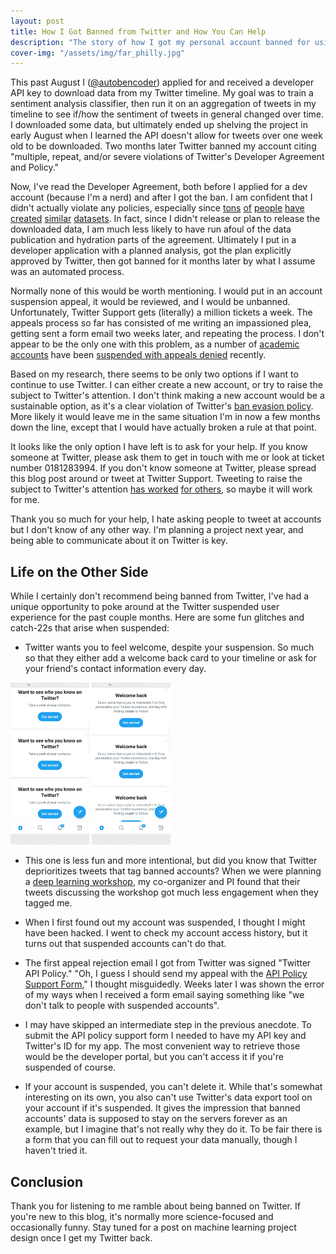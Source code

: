```yaml
---
layout: post
title: How I Got Banned from Twitter and How You Can Help
description: "The story of how I got my personal account banned for using the Twitter tweet downloading API to download tweets"
cover-img: "/assets/img/far_philly.jpg"
---
```

This past August I ([@autobencoder](https://twitter.com/autobencoder)) applied for and received a developer API key to download data from my Twitter timeline.
My goal was to train a sentiment analysis classifier, then run it on an aggregation of tweets in my timeline to see if/how the sentiment of tweets in general changed over time.
I downloaded some data, but ultimately ended up shelving the project in early August when I learned the API doesn't allow for tweets over one week old to be downloaded.
Two months later Twitter banned my account citing "multiple, repeat, and/or severe violations of Twitter's Developer Agreement and Policy."

Now, I've read the Developer Agreement, both before I applied for a dev account (because I'm a nerd) and after I got the ban.
I am confident that I didn't actually violate any policies, especially since [tons](https://data.world/crowdflower/apple-twitter-sentiment) 
[of](https://datahack.analyticsvidhya.com/contest/practice-problem-twitter-sentiment-analysis/)
[people](https://data.world/crowdflower/sentiment-self-driving-cars) 
[have](https://data.world/socialmediadata/twitter-us-airline-sentiment)
[created](https://data.world/drstevekramer/election-2016-twitter-analysis)
[similar](https://data.world/crowdflower/sentiment-self-driving-cars) 
[datasets](https://alt.qcri.org/semeval2017/task4/).
In fact, since I didn't release or plan to release the downloaded data, I am much less likely to have run afoul of the data publication and hydration parts of the agreement.
Ultimately I put in a developer application with a planned analysis, got the plan explicitly approved by Twitter, then got banned for it months later by what I assume was an automated process.

Normally none of this would be worth mentioning.
I would put in an account suspension appeal, it would be reviewed, and I would be unbanned.
Unfortunately, Twitter Support gets (literally) a million tickets a week.
The appeals process so far has consisted of me writing an impassioned plea, getting sent a form email two weeks later, and repeating the process.
I don't appear to be the only one with this problem, as a number of [academic accounts](https://twitter.com/onurvarol/status/1329347533244669952) have been [suspended with appeals denied](https://redfern.me/banned-from-twitter/) recently.

Based on my research, there seems to be only two options if I want to continue to use Twitter.
I can either create a new account, or try to raise the subject to Twitter's attention.
I don't think making a new account would be a sustainable option, as it's a clear violation of Twitter's [ban evasion policy](https://help.twitter.com/en/rules-and-policies/ban-evasion).
More likely it would leave me in the same situation I'm in now a few months down the line, except that I would have actually broken a rule at that point.

It looks like the only option I have left is to ask for your help.
If you know someone at Twitter, please ask them to get in touch with me or look at ticket number 0181283994.
If you don't know someone at Twitter, please spread this blog post around or tweet at Twitter Support.
Tweeting to raise the subject to Twitter's attention [has worked](https://uxdesign.cc/twitters-algorithm-suspended-my-account-the-design-community-help-restore-it-d0976512b6f1) [for others](https://twitter.com/onurvarol/status/1329347533244669952), so maybe it will work for me.

Thank you so much for your help, I hate asking people to tweet at accounts but I don't know of any other way.
I'm planning a project next year, and being able to communicate about it on Twitter is key. 

## Life on the Other Side
While I certainly don't recommend being banned from Twitter, I've had a unique opportunity to poke around at the Twitter suspended user experience for the past couple months.
Here are some fun glitches and catch-22s that arise when suspended:

- Twitter wants you to feel welcome, despite your suspension.
So much so that they either add a welcome back card to your timeline or ask for your friend's contact information every day.

<img src="/assets/img/post_img/welcome.jpg" width="25%">
<img src="/assets/img/post_img/friends.jpg" width="25%">

- This one is less fun and more intentional, but did you know that Twitter deprioritizes tweets that tag banned accounts?
When we were planning a [deep learning workshop](https://ben-heil.github.io/2020-10-08-workshop/), my co-organizer and PI found that their tweets discussing the workshop got much less engagement when they tagged me.

- When I first found out my account was suspended, I thought I might have been hacked.
I went to check my account access history, but it turns out that suspended accounts can't do that.

- The first appeal rejection email I got from Twitter was signed "Twitter API Policy."
"Oh, I guess I should send my appeal with the [API Policy Support Form](https://help.twitter.com/forms/platform)," I thought misguidedly.
Weeks later I was shown the error of my ways when I received a form email saying something like "we don't talk to people with suspended accounts".

- I may have skipped an intermediate step in the previous anecdote.
To submit the API policy support form I needed to have my API key and Twitter's ID for my app.
The most convenient way to retrieve those would be the developer portal, but you can't access it if you're suspended of course.

- If your account is suspended, you can't delete it.
While that's somewhat interesting on its own, you also can't use Twitter's data export tool on your account if it's suspended.
It gives the impression that banned accounts' data is supposed to stay on the servers forever as an example, but I imagine that's not really why they do it.
To be fair there is a form that you can fill out to request your data manually, though I haven't tried it.

## Conclusion
Thank you for listening to me ramble about being banned on Twitter.
If you're new to this blog, it's normally more science-focused and occasionally funny.
Stay tuned for a post on machine learning project design once I get my Twitter back.
